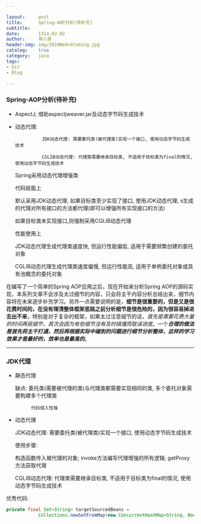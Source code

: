 ```yaml
---

layout:     post        
title:      Spring-AOP分析(待补充)
subtitle:           
date:       1314-02-02    
author:     帝八哥  
header-img: img/2019WeAreComing.jpg    
catalog:    true        
category:   java        
tags:       
- Git
- Blog   

---
```


### Spring-AOP分析(待补充)

- AspectJ, 借助aspectjweaver.jar及动态字节码生成技术

- 动态代理:

                JDK动态代理: 需要委托类(被代理类)实现一个接口, 使用动态字节码生成技术
      
                CGLIB动态代理: 代理类需要继承目标类, 不适用于目标类为final的情况, 使用动态字节码生成技术

  Spring采用动态代理增强类

  代码层面上

    默认采用JDK动态代理, 如果目标类至少实现了接口, 使用JDK动态代理,  s生成的代理对所有接口的方法都代理(即可以增强所有实现接口的方法)

    如果目标类未实现接口,则强制采用CGLIB动态代理

   性能使用上

    JDK动态代理生成代理类速度快, 但运行性能偏低, 适用于需要频繁创建的委托对象

   CGLIB动态代理生成代理类速度偏慢, 但运行性能高, 适用于单例委托对象或具有池概念的委托对象

在编写了一个简单的Spring AOP应用之后，现在开始来分析Spring AOP的源码实现，本系列文章不会涉及太过细节的内容，只会将主干内容分析总结出来，细节内容将在未来逐步补充学习。另外一点需要说明的是，**细节是很重要的，但是又是很花费时间的，在没有理清整体框架思路之前分析细节是很危险的，因为很容易掉进去出不来**，特别是对于复杂的框架，如果太过注意细节的话，*首先是需要花费大量的时间再抠细节，其次会因为有些细节没有及时搞懂而耽误进度*。一个***合理的做法是首先将主干打通，然后再根据实际中碰到的问题进行细节分析整体，这样的学习效果才是最好的，效率也是最高的***。

---

### JDK代理

- 静态代理

  缺点: 委托类(需要被代理的类)与代理类都需要实现相同的类, 多个委托对象需要构建多个代理类

            代码侵入性强

- 动态代理

  JDK动态代理: 需要委托类(被代理类)实现一个接口, 使用动态字节码生成技术

  使用步骤:

  构造函数传入被代理的对象; invoke方法编写代理增强的所有逻辑; getProxy方法获取代理

  CGLIB动态代理: 代理类需要继承目标类, 不适用于目标类为final的情况, 使用动态字节码生成技术


优秀代码:

```java
private final Set<String> targetSourcedBeans =
            Collections.newSetFromMap(new ConcurrentHashMap<String, Boolean>(16));
```
